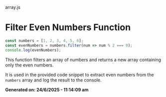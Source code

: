 array.js

# Filter Even Numbers Function
```javascript
const numbers = [1, 2, 3, 4, 5, 6];
const evenNumbers = numbers.filter(num => num % 2 === 0);
console.log(evenNumbers);
```
This function filters an array of numbers and returns a new array containing only the even numbers.

It is used in the provided code snippet to extract even numbers from the `numbers` array and log the result to the console.

**Generated on: 24/6/2025 - 11:14:09 am**